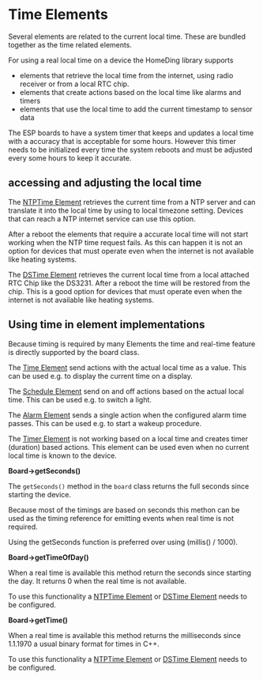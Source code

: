 # Time Elements

Several elements are related to the current local time. These are bundled together as the time related elements.

For using a real local time on a device the HomeDing library supports

* elements that retrieve the local time from the internet, using radio receiver or from a local RTC chip.
* elements that create actions based on the local time like alarms and timers
* elements that use the local time to add the current timestamp to sensor data

The ESP boards to have a system timer that keeps and updates a local time with a accuracy that is acceptable for some hours. However this timer needs to be initialized every time the system reboots and must be adjusted every some hours to keep it accurate.


## accessing and adjusting the local time

The [NTPTime Element](/elements/ntptime.md) retrieves the current time from a NTP server and can translate it into the local time by using to local timezone setting.
Devices that can reach a NTP internet service can use this option.

After a reboot the elements that require a accurate local time will not start working when the NTP time request fails.
As this can happen it is not an option for devices that must operate even when the internet is not available like heating systems.

The [DSTime Element](/elements/dstime.md) retrieves the current local time from a local attached RTC Chip like the DS3231.
After a reboot the time will be restored from the chip. This is a good option for devices that must operate even when the internet is not available like heating systems.

<!-- The DCFTime Element will ... -->


## Using time in element implementations

Because timing is required by many Elements the time and real-time feature is directly supported by the board class.

The [Time Element](/elements/time.md) send actions with the actual local time as a value. This can be used e.g. to display the current time on a display.

The [Schedule Element](/elements/schedule.md) send on and off actions based on the actual local time. This can be used e.g. to switch a light.

The [Alarm Element](/elements/alarm.md) sends a single action when the configured alarm time passes.
This can be used e.g. to start a wakeup procedure.

The [Timer Element](/elements/timer.md) is not working based on a local time and creates timer (duration) based actions. This element can be used even when no current local time is known to the device.


**Board->getSeconds()**

The `getSeconds()` method in the `board` class returns the full seconds since starting the device.

Because most of the timings are based on seconds this methon can be used as the timing reference for emitting events when real time is not required.

Using the getSeconds function is preferred over using (millis() / 1000).


**Board->getTimeOfDay()**

When a real time is available this method return the seconds since starting the day. It returns 0 when the real time is not available.

To use this functionality a [NTPTime Element](/elements/ntptime) or [DSTime Element](/elements/dstime) needs to be configured.


**Board->getTime()**

When a real time is available this method returns the milliseconds since 1.1.1970 a usual binary format for times in C++.

To use this functionality a [NTPTime Element](/elements/ntptime) or [DSTime Element](/elements/dstime) needs to be configured.


<!-- To set the real time to an actual value this function must be called and the milliseconds since 1970 must be passed. The offset to the current millis is recorded order adjusted.
The board internally uses the millis function from the Arduino Library to calculate the current real-time.
Be aware that when using the deep sleep mode that the millis can … -->

<!-- Using actions dispatched over the network to exchange a current time has a latency that may be too much to be accurate for a specific use case. Local actions are better to be used for this so you may consider using a local Time Element on the devices that have real-time requirements.

Some interesting use cases are using the real time like clock displays and Things that need to know it is day or night or just log sensor data that must be analyzed later. -->
